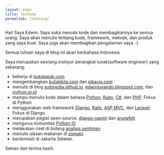 ```yaml
---
layout: page
title: Tentang
permalink: /tentang/
---
```


Hai! Saya Edwin. Saya suka menulis kode dan membagikannya ke semua orang. Saya akan menulis tentang kode, framework, metode, dan produk yang saya buat. Saya juga akan membagikan pengalaman saya. :)

Semua tulisan saya di blog ini akan berbahasa Indonesia.

Saya merupakan seorang insinyur perangkat lunak(software engineer) yang sekarang:

- bekerja di [bukalapak.com][17]
- mengembangkan [kuliahkita.com][2] dan [pikavia.com][16]
- menulis di blog [suitmedia.github.io][3], [edwinlunando.blogspot.com][4], dan [python.or.id][5]
- mampu menulis kode dalam bahasa [Python][6], [Ruby][7], [C#][8], dan [PHP][9]. Fokus di Python
- menggunakan web framework [Django][12], [Rails][13], [ASP MVC][14], dan [Laravel][15]. Fokus di Django
- merupakan pegiat open-source. [django-naomi][10] dan [arunafelt][11]
- mengurus komunitas [Python ID][18]
- melakukan riset di bidang [analisis sentimen][19]
- menulis ulasan makanan di [zomato][20]
- berdomisili di Jakarta Selatan.

Sekian dan terima kasih.

[1]:    http://suitmedia.com
[2]:    http://kuliahkita.com
[3]:    https://suitmedia.github.io
[4]:    http://edwinlunando.blogspot.com
[5]:    http://python.or.id
[6]:    http://python.org/
[7]:    https://www.ruby-lang.org
[8]:    http://en.wikipedia.org/wiki/C_Sharp_%28programming_language%29
[9]:    http://php.net/
[10]:   https://github.com/edwinlunando/django-naomi
[11]:   https://github.com/edwinlunando/arunafelt
[12]:   https://www.djangoproject.com/
[13]:   http://rubyonrails.org/
[14]:   http://www.asp.net/mvc
[15]:   http://laravel.com/
[16]:   http://pikavia.com/
[17]:   https://www.bukalapak.com/
[18]:   http://www.meetup.com/Python-ID/
[19]:   http://arxiv.org/abs/1505.03085
[20]:   https://www.zomato.com/users/edwin-lunando-1901332
